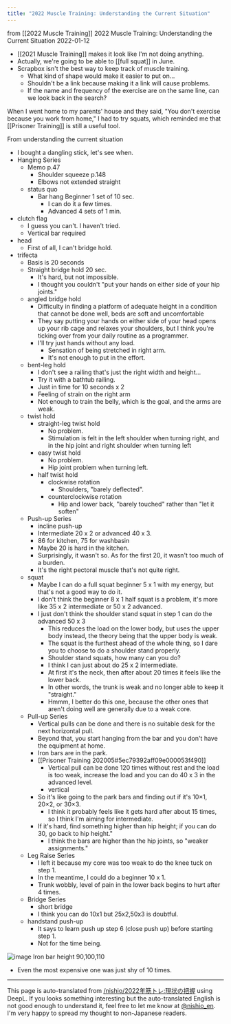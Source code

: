 ```yaml
---
title: "2022 Muscle Training: Understanding the Current Situation"
---
```


from  [[2022 Muscle Training]]
2022 Muscle Training: Understanding the Current Situation
2022-01-12
- [[2021 Muscle Training]] makes it look like I'm not doing anything.
- Actually, we're going to be able to [[full squat]] in June.
- Scrapbox isn't the best way to keep track of muscle training.
    - What kind of shape would make it easier to put on...
    - Shouldn't be a link because making it a link will cause problems.
    - If the name and frequency of the exercise are on the same line, can we look back in the search?

When I went home to my parents' house and they said, "You don't exercise because you work from home," I had to try squats, which reminded me that [[Prisoner Training]] is still a useful tool.

From understanding the current situation
- I bought a dangling stick, let's see when.
- Hanging Series
    - Memo p.47
        - Shoulder squeeze p.148
        - Elbows not extended straight
    - status quo
        - Bar hang Beginner 1 set of 10 sec.
            - I can do it a few times.
            - Advanced 4 sets of 1 min.
- clutch flag
    - I guess you can't. I haven't tried.
    - Vertical bar required
- head
    - First of all, I can't bridge hold.
- trifecta
    - Basis is 20 seconds
    - Straight bridge hold 20 sec.
        - It's hard, but not impossible.
        - I thought you couldn't "put your hands on either side of your hip joints."
    - angled bridge hold
        - Difficulty in finding a platform of adequate height in a condition that cannot be done well, beds are soft and uncomfortable
        - They say putting your hands on either side of your head opens up your rib cage and relaxes your shoulders, but I think you're ticking over from your daily routine as a programmer.
        - I'll try just hands without any load.
            - Sensation of being stretched in right arm.
            - It's not enough to put in the effort.
    - bent-leg hold
        - I don't see a railing that's just the right width and height...
        - Try it with a bathtub railing.
        - Just in time for 10 seconds x 2
        - Feeling of strain on the right arm
        - Not enough to train the belly, which is the goal, and the arms are weak.
    - twist hold
        - straight-leg twist hold
            - No problem.
            - Stimulation is felt in the left shoulder when turning right, and in the hip joint and right shoulder when turning left
        - easy twist hold
            - No problem.
            - Hip joint problem when turning left.
        - half twist hold
            - clockwise rotation
                - Shoulders, "barely deflected".
            - counterclockwise rotation
                - Hip and lower back, "barely touched" rather than "let it soften"
    - Push-up Series
        - incline push-up
        - Intermediate 20 x 2 or advanced 40 x 3.
        - 86 for kitchen, 75 for washbasin
        - Maybe 20 is hard in the kitchen.
        - Surprisingly, it wasn't so. As for the first 20, it wasn't too much of a burden.
        - It's the right pectoral muscle that's not quite right.
    - squat
        - Maybe I can do a full squat beginner 5 x 1 with my energy, but that's not a good way to do it.
        - I don't think the beginner 8 x 1 half squat is a problem, it's more like 35 x 2 intermediate or 50 x 2 advanced.
        - I just don't think the shoulder stand squat in step 1 can do the advanced 50 x 3
            - This reduces the load on the lower body, but uses the upper body instead, the theory being that the upper body is weak.
            - The squat is the furthest ahead of the whole thing, so I dare you to choose to do a shoulder stand properly.
            - Shoulder stand squats, how many can you do?
            - I think I can just about do 25 x 2 intermediate.
            - At first it's the neck, then after about 20 times it feels like the lower back.
            - In other words, the trunk is weak and no longer able to keep it "straight."
            - Hmmm, I better do this one, because the other ones that aren't doing well are generally due to a weak core.
    - Pull-up Series
        - Vertical pulls can be done and there is no suitable desk for the next horizontal pull.
        - Beyond that, you start hanging from the bar and you don't have the equipment at home.
        - Iron bars are in the park.
        - [[Prisoner Training 202005#5ec79392aff09e000053f490]]
            - Vertical pull can be done 120 times without rest and the load is too weak, increase the load and you can do 40 x 3 in the advanced level.
            - vertical
        - So it's like going to the park bars and finding out if it's 10×1, 20×2, or 30×3.
            - I think it probably feels like it gets hard after about 15 times, so I think I'm aiming for intermediate.
        - If it's hard, find something higher than hip height; if you can do 30, go back to hip height."
            - I think the bars are higher than the hip joints, so "weaker assignments."
    - Leg Raise Series
        - I left it because my core was too weak to do the knee tuck on step 1.
        - In the meantime, I could do a beginner 10 x 1.
        - Trunk wobbly, level of pain in the lower back begins to hurt after 4 times.
    - Bridge Series
        - short bridge
        - I think you can do 10x1 but 25x2,50x3 is doubtful.
    - handstand push-up
        - It says to learn push up step 6 (close push up) before starting step 1.
        - Not for the time being.

![image](https://gyazo.com/1dafb3f58f53909c2049797d0a6c8aab/thumb/1000)
Iron bar height 90,100,110
- Even the most expensive one was just shy of 10 times.

---
This page is auto-translated from [/nishio/2022年筋トレ:現状の把握](https://scrapbox.io/nishio/2022年筋トレ:現状の把握) using DeepL. If you looks something interesting but the auto-translated English is not good enough to understand it, feel free to let me know at [@nishio_en](https://twitter.com/nishio_en). I'm very happy to spread my thought to non-Japanese readers.